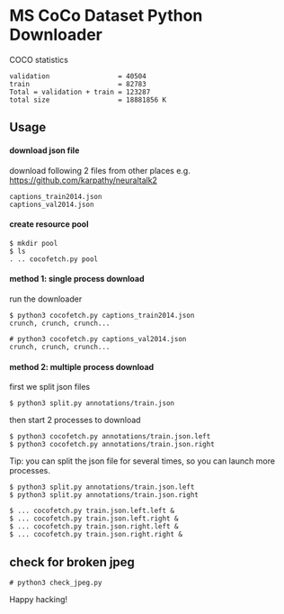 # MS CoCo Dataset Python Downloader

COCO statistics
```
validation                 = 40504
train                      = 82783
Total = validation + train = 123287
total size                 = 18881856 K
```

## Usage

#### download json file

download following 2 files from other places e.g. https://github.com/karpathy/neuraltalk2
```
captions_train2014.json
captions_val2014.json
```

#### create resource pool
```
$ mkdir pool
$ ls
. .. cocofetch.py pool
```

#### method 1: single process download
run the downloader
```
$ python3 cocofetch.py captions_train2014.json
crunch, crunch, crunch...

# python3 cocofetch.py captions_val2014.json
crunch, crunch, crunch...
```

#### method 2: multiple process download
first we split json files
```
$ python3 split.py annotations/train.json
```
then start 2 processes to download
```
$ python3 cocofetch.py annotations/train.json.left
$ python3 cocofetch.py annotations/train.json.right
```
Tip: you can split the json file for several times, so you can launch more processes.
```
$ python3 split.py annotations/train.json.left
$ python3 split.py annotations/train.json.right

$ ... cocofetch.py train.json.left.left &
$ ... cocofetch.py train.json.left.right &
$ ... cocofetch.py train.json.right.left &
$ ... cocofetch.py train.json.right.right &
```

## check for broken jpeg

```
# python3 check_jpeg.py
```

Happy hacking!

